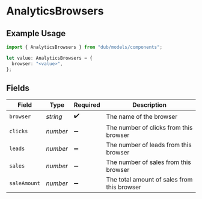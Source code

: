 # AnalyticsBrowsers

## Example Usage

```typescript
import { AnalyticsBrowsers } from "dub/models/components";

let value: AnalyticsBrowsers = {
  browser: "<value>",
};
```

## Fields

| Field                                       | Type                                        | Required                                    | Description                                 |
| ------------------------------------------- | ------------------------------------------- | ------------------------------------------- | ------------------------------------------- |
| `browser`                                   | *string*                                    | :heavy_check_mark:                          | The name of the browser                     |
| `clicks`                                    | *number*                                    | :heavy_minus_sign:                          | The number of clicks from this browser      |
| `leads`                                     | *number*                                    | :heavy_minus_sign:                          | The number of leads from this browser       |
| `sales`                                     | *number*                                    | :heavy_minus_sign:                          | The number of sales from this browser       |
| `saleAmount`                                | *number*                                    | :heavy_minus_sign:                          | The total amount of sales from this browser |